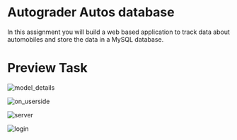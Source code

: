 # Autograder Autos database

In this assignment you will build a web based application to track data about automobiles and store the data in a MySQL database.


# Preview Task

![model_details](https://github.com/rohanh007/Autograder/assets/77897898/df289610-9675-402b-a829-77c4b96a04b5)

![on_userside](https://github.com/rohanh007/Autograder/assets/77897898/bfbdc804-aca8-4dba-b0d3-465dc35c23e5)

![server](https://github.com/rohanh007/Autograder/assets/77897898/f0616322-90d7-4c62-9fa7-e19e5d029e72)

![login](https://github.com/rohanh007/Autograder/assets/77897898/4383be40-c584-43cc-ab59-c79e6268832e)

